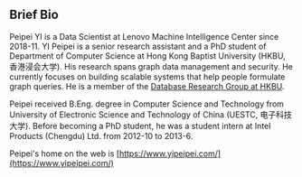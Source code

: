 ## Brief Bio

Peipei YI is a Data Scientist at Lenovo Machine Intelligence Center since 2018-11. YI Peipei is a senior research assistant and a PhD student of Department of Computer Science at Hong Kong Baptist University (HKBU, 香港浸会大学). His research spans graph data management and security. He currently focuses on building scalable systems that help people formulate graph queries. He is a member of the [Database Research Group at HKBU](https://www.comp.hkbu.edu.hk/~db/).

Peipei received B.Eng. degree in Computer Science and Technology from University of Electronic Science and Technology of China (UESTC, 电子科技大学). Before becoming a PhD student, he was a student intern at Intel Products (Chengdu) Ltd. from 2012-10 to 2013-6.

Peipei's home on the web is [https://www.yipeipei.com/](https://www.yipeipei.com/)
